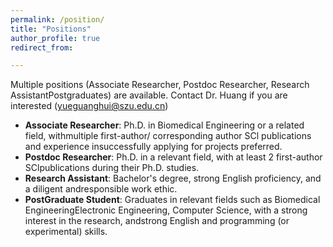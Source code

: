 ```yaml
---
permalink: /position/
title: "Positions"
author_profile: true
redirect_from: 

---
```


Multiple positions (Associate Researcher, Postdoc Researcher, Research AssistantPostgraduates) are available. Contact Dr. Huang if you are interested (yueguanghui@szu.edu.cn)
- **Associate Researcher**: Ph.D. in Biomedical Engineering or a related field, withmultiple first-author/ corresponding author SCl publications and experience insuccessfully applying for projects preferred.
- **Postdoc Researcher**: Ph.D. in a relevant field, with at least 2 first-author SClpublications during their Ph.D. studies.
- **Research Assistant**: Bachelor's degree, strong English proficiency, and a diligent andresponsible work ethic.
- **PostGraduate Student**: Graduates in relevant fields such as Biomedical EngineeringElectronic Engineering, Computer Science, with a strong interest in the research, andstrong English and programming (or experimental) skills.
